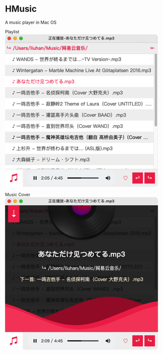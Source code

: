 # HMusic

A music player in Mac OS

Playlist
![avatar](/static/img/cap/1.png)

Music Cover
![avatar](/static/img/cap/2.png)